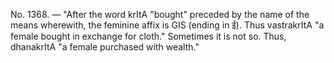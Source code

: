 No. 1368. — "After the word krItA "bought" preceded by the name of the means wherewith, the feminine affix is GIS (ending in ई). Thus vastrakrItA "a female bought in exchange for cloth." Sometimes it is not so. Thus, dhanakrItA "a female purchased with wealth."